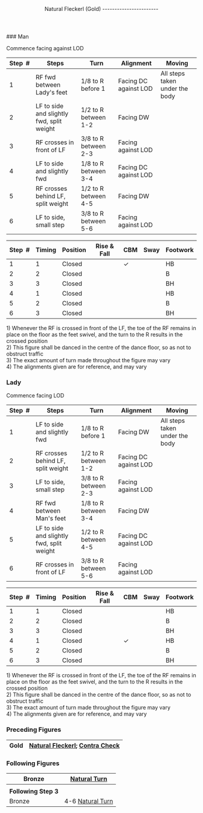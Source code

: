 <header>Natural Fleckerl (Gold)
-----------------------

 </header>### Man

Commence facing against LOD

 | **Step<span style="color:white">\_</span>\#** | **Steps** | **Turn** | **Alignment** | **Moving** |
|---|---|---|---|---|
| 1 | RF fwd between Lady's feet | 1/8 to R before 1 | Facing DC against LOD | All steps taken under the body |
| 2 | LF to side and slightly fwd, split weight | 1/2 to R between 1-2 | Facing DW |
| 3 | RF crosses in front of LF | 3/8 to R between 2-3 | Facing against LOD |
| 4 | LF to side and slightly fwd | 1/8 to R between 3-4 | Facing DC against LOD |
| 5 | RF crosses behind LF, split weight | 1/2 to R between 4-5 | Facing DW |
| 6 | LF to side, small step | 3/8 to R between 5-6 | Facing against LOD |

 | **Step<span style="color:white">\_</span>\#** | **Timing** | **Position** | **Rise &amp; Fall** | **CBM** | **Sway** | **Footwork** |
|---|---|---|---|---|---|---|
| 1 | 1 | Closed |  | ✓ |  | HB |
| 2 | 2 | Closed |  |  |  | B |
| 3 | 3 | Closed |  |  |  | BH |
| 4 | 1 | Closed |  |  |  | HB |
| 5 | 2 | Closed |  |  |  | B |
| 6 | 3 | Closed |  |  |  | BH |

1\) Whenever the RF is crossed in front of the LF, the toe of the RF remains in place on the floor as the feet swivel, and the turn to the R results in the crossed position  
 2) This figure shall be danced in the centre of the dance floor, so as not to obstruct traffic  
 3) The exact amount of turn made throughout the figure may vary  
 4) The alignments given are for reference, and may vary

### Lady

Commence facing LOD

 | **Step<span style="color:white">\_</span>\#** | **Steps** | **Turn** | **Alignment** | **Moving** |
|---|---|---|---|---|
| 1 | LF to side and slightly fwd | 1/8 to R before 1 | Facing DW | All steps taken under the body |
| 2 | RF crosses behind LF, split weight | 1/2 to R between 1-2 | Facing DC against LOD |
| 3 | LF to side, small step | 3/8 to R between 2-3 | Facing against LOD |
| 4 | RF fwd between Man's feet | 1/8 to R between 3-4 | Facing DW |
| 5 | LF to side and slightly fwd, split weight | 1/2 to R between 4-5 | Facing DC against LOD |
| 6 | RF crosses in front of LF | 3/8 to R between 5-6 | Facing against LOD |

 | **Step<span style="color:white">\_</span>\#** | **Timing** | **Position** | **Rise &amp; Fall** | **CBM** | **Sway** | **Footwork** |
|---|---|---|---|---|---|---|
| 1 | 1 | Closed |  |  |  | HB |
| 2 | 2 | Closed |  |  |  | B |
| 3 | 3 | Closed |  |  |  | BH |
| 4 | 1 | Closed |  | ✓ |  | HB |
| 5 | 2 | Closed |  |  |  | B |
| 6 | 3 | Closed |  |  |  | BH |

1\) Whenever the RF is crossed in front of the LF, the toe of the RF remains in place on the floor as the feet swivel, and the turn to the R results in the crossed position  
 2) This figure shall be danced in the centre of the dance floor, so as not to obstruct traffic  
 3) The exact amount of turn made throughout the figure may vary  
 4) The alignments given are for reference, and may vary

### Preceding Figures

 | Gold | [Natural Fleckerl](natural_fleckerl.md); [Contra Check](contra_check.md) |
|---|---|

### Following Figures

 | Bronze | [Natural Turn](natural_turn.md) |
|---|---|
|  |  |
| **Following Step 3** |  |
| Bronze | 4-6 [Natural Turn](natural_turn.md) |